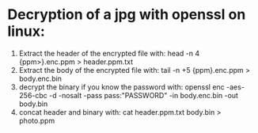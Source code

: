 
# Decryption of a jpg with openssl on linux:

1. Extract the header of the encrypted file with: head -n 4  {ppm>}.enc.ppm > header.ppm.txt
2. Extract the body of the encrypted file with: tail -n +5 {ppm}.enc.ppm > body.enc.bin
3. decrypt the binary if you know the password with: openssl enc -aes-256-cbc -d -nosalt -pass pass:"PASSWORD" -in body.enc.bin -out body.bin
4. concat header and binary with: cat header.ppm.txt body.bin > photo.ppm